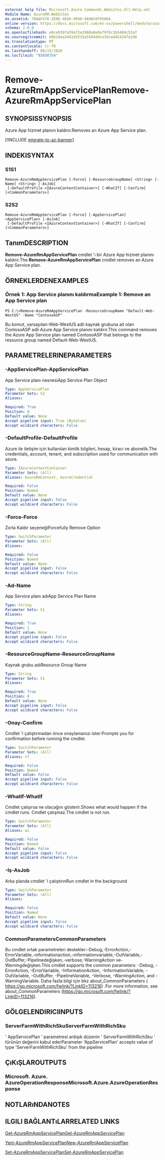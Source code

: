 ```yaml
---
external help file: Microsoft.Azure.Commands.Websites.dll-Help.xml
Module Name: AzureRM.WebSites
ms.assetid: 78AAF476-2E9E-4E60-9940-9A9AC6F9506A
online version: https://docs.microsoft.com/en-us/powershell/module/azurerm.websites/remove-azurermappserviceplan
schema: 2.0.0
ms.openlocfilehash: e8ce0397a59a72e2960a8e0af978c1b5484c53af
ms.sourcegitcommit: b9b2dea3441d1532a5564ddca3dced45424fe2d6
ms.translationtype: MT
ms.contentlocale: tr-TR
ms.lasthandoff: 08/15/2020
ms.locfileid: "93938754"
---
```

# <span data-ttu-id="d2183-101">Remove-AzureRmAppServicePlan</span><span class="sxs-lookup"><span data-stu-id="d2183-101">Remove-AzureRmAppServicePlan</span></span>

## <span data-ttu-id="d2183-102">SYNOPSIS</span><span class="sxs-lookup"><span data-stu-id="d2183-102">SYNOPSIS</span></span>
<span data-ttu-id="d2183-103">Azure App hizmet planını kaldırır.</span><span class="sxs-lookup"><span data-stu-id="d2183-103">Removes an Azure App Service plan.</span></span>

[!INCLUDE [migrate-to-az-banner](../../includes/migrate-to-az-banner.md)]

## <span data-ttu-id="d2183-104">INDEKI</span><span class="sxs-lookup"><span data-stu-id="d2183-104">SYNTAX</span></span>

### <span data-ttu-id="d2183-105">S1</span><span class="sxs-lookup"><span data-stu-id="d2183-105">S1</span></span>
```
Remove-AzureRmAppServicePlan [-Force] [-ResourceGroupName] <String> [-Name] <String> [-AsJob]
 [-DefaultProfile <IAzureContextContainer>] [-WhatIf] [-Confirm] [<CommonParameters>]
```

### <span data-ttu-id="d2183-106">S2</span><span class="sxs-lookup"><span data-stu-id="d2183-106">S2</span></span>
```
Remove-AzureRmAppServicePlan [-Force] [-AppServicePlan] <AppServicePlan> [-AsJob]
 [-DefaultProfile <IAzureContextContainer>] [-WhatIf] [-Confirm] [<CommonParameters>]
```

## <span data-ttu-id="d2183-107">Tanım</span><span class="sxs-lookup"><span data-stu-id="d2183-107">DESCRIPTION</span></span>
<span data-ttu-id="d2183-108">**Remove-AzureRmAppServicePlan** cmdlet 'ı bir Azure App hizmet planını kaldırır.</span><span class="sxs-lookup"><span data-stu-id="d2183-108">The **Remove-AzureRmAppServicePlan** cmdlet removes an Azure App Service plan.</span></span>

## <span data-ttu-id="d2183-109">ÖRNEKLERDEN</span><span class="sxs-lookup"><span data-stu-id="d2183-109">EXAMPLES</span></span>

### <span data-ttu-id="d2183-110">Örnek 1: App Service planını kaldırma</span><span class="sxs-lookup"><span data-stu-id="d2183-110">Example 1: Remove an App Service plan</span></span>
```
PS C:\>Remove-AzureRmAppServicePlan -ResourceGroupName "Default-Web-WestUS" -Name "ContosoASP"
```

<span data-ttu-id="d2183-111">Bu komut, varsayılan-Web-WestUS adlı kaynak grubuna ait olan ContosoASP adlı Azure App Service planını kaldırır.</span><span class="sxs-lookup"><span data-stu-id="d2183-111">This command removes the Azure App Service plan named ContosoASP that belongs to the resource group named Default-Web-WestUS.</span></span>

## <span data-ttu-id="d2183-112">PARAMETRELERINE</span><span class="sxs-lookup"><span data-stu-id="d2183-112">PARAMETERS</span></span>

### <span data-ttu-id="d2183-113">-AppServicePlan</span><span class="sxs-lookup"><span data-stu-id="d2183-113">-AppServicePlan</span></span>
<span data-ttu-id="d2183-114">App Service planı nesnesi</span><span class="sxs-lookup"><span data-stu-id="d2183-114">App Service Plan Object</span></span>

```yaml
Type: AppServicePlan
Parameter Sets: S2
Aliases: 

Required: True
Position: 0
Default value: None
Accept pipeline input: True (ByValue)
Accept wildcard characters: False
```

### <span data-ttu-id="d2183-115">-DefaultProfile</span><span class="sxs-lookup"><span data-stu-id="d2183-115">-DefaultProfile</span></span>
<span data-ttu-id="d2183-116">Azure ile iletişim için kullanılan kimlik bilgileri, hesap, kiracı ve abonelik.</span><span class="sxs-lookup"><span data-stu-id="d2183-116">The credentials, account, tenant, and subscription used for communication with azure.</span></span>

```yaml
Type: IAzureContextContainer
Parameter Sets: (All)
Aliases: AzureRmContext, AzureCredential

Required: False
Position: Named
Default value: None
Accept pipeline input: False
Accept wildcard characters: False
```

### <span data-ttu-id="d2183-117">-Force</span><span class="sxs-lookup"><span data-stu-id="d2183-117">-Force</span></span>
<span data-ttu-id="d2183-118">Zorla Kaldır seçeneği</span><span class="sxs-lookup"><span data-stu-id="d2183-118">Forcefully Remove Option</span></span>

```yaml
Type: SwitchParameter
Parameter Sets: (All)
Aliases: 

Required: False
Position: Named
Default value: None
Accept pipeline input: False
Accept wildcard characters: False
```

### <span data-ttu-id="d2183-119">-Ad</span><span class="sxs-lookup"><span data-stu-id="d2183-119">-Name</span></span>
<span data-ttu-id="d2183-120">App Service planı adı</span><span class="sxs-lookup"><span data-stu-id="d2183-120">App Service Plan Name</span></span>

```yaml
Type: String
Parameter Sets: S1
Aliases: 

Required: True
Position: 1
Default value: None
Accept pipeline input: False
Accept wildcard characters: False
```

### <span data-ttu-id="d2183-121">-ResourceGroupName</span><span class="sxs-lookup"><span data-stu-id="d2183-121">-ResourceGroupName</span></span>
<span data-ttu-id="d2183-122">Kaynak grubu adı</span><span class="sxs-lookup"><span data-stu-id="d2183-122">Resource Group Name</span></span>

```yaml
Type: String
Parameter Sets: S1
Aliases: 

Required: True
Position: 0
Default value: None
Accept pipeline input: False
Accept wildcard characters: False
```

### <span data-ttu-id="d2183-123">-Onay</span><span class="sxs-lookup"><span data-stu-id="d2183-123">-Confirm</span></span>
<span data-ttu-id="d2183-124">Cmdlet 'i çalıştırmadan önce onaylamanızı ister.</span><span class="sxs-lookup"><span data-stu-id="d2183-124">Prompts you for confirmation before running the cmdlet.</span></span>

```yaml
Type: SwitchParameter
Parameter Sets: (All)
Aliases: cf

Required: False
Position: Named
Default value: False
Accept pipeline input: False
Accept wildcard characters: False
```

### <span data-ttu-id="d2183-125">-WhatIf</span><span class="sxs-lookup"><span data-stu-id="d2183-125">-WhatIf</span></span>
<span data-ttu-id="d2183-126">Cmdlet çalışırsa ne olacağını gösterir.</span><span class="sxs-lookup"><span data-stu-id="d2183-126">Shows what would happen if the cmdlet runs.</span></span>
<span data-ttu-id="d2183-127">Cmdlet çalışmaz.</span><span class="sxs-lookup"><span data-stu-id="d2183-127">The cmdlet is not run.</span></span>

```yaml
Type: SwitchParameter
Parameter Sets: (All)
Aliases: wi

Required: False
Position: Named
Default value: False
Accept pipeline input: False
Accept wildcard characters: False
```

### <span data-ttu-id="d2183-128">-Iş</span><span class="sxs-lookup"><span data-stu-id="d2183-128">-AsJob</span></span>
<span data-ttu-id="d2183-129">Arka planda cmdlet 'i çalıştırın</span><span class="sxs-lookup"><span data-stu-id="d2183-129">Run cmdlet in the background</span></span>

```yaml
Type: SwitchParameter
Parameter Sets: (All)
Aliases: 

Required: False
Position: Named
Default value: None
Accept pipeline input: False
Accept wildcard characters: False
```

### <span data-ttu-id="d2183-130">CommonParameters</span><span class="sxs-lookup"><span data-stu-id="d2183-130">CommonParameters</span></span>
<span data-ttu-id="d2183-131">Bu cmdlet ortak parametreleri destekler:-Debug,-ErrorAction,-ErrorVariable,-ınformationaction,-ınformationvariable,-OutVariable,-OutBuffer,-Pipelinedeğişken,-verbose,-WarningAction ve-Warningdeğişken.</span><span class="sxs-lookup"><span data-stu-id="d2183-131">This cmdlet supports the common parameters: -Debug, -ErrorAction, -ErrorVariable, -InformationAction, -InformationVariable, -OutVariable, -OutBuffer, -PipelineVariable, -Verbose, -WarningAction, and -WarningVariable.</span></span> <span data-ttu-id="d2183-132">Daha fazla bilgi için bkz about_CommonParameters ( https://go.microsoft.com/fwlink/?LinkID=113216) .</span><span class="sxs-lookup"><span data-stu-id="d2183-132">For more information, see about_CommonParameters (https://go.microsoft.com/fwlink/?LinkID=113216).</span></span>

## <span data-ttu-id="d2183-133">GÖLGELENDIRICI</span><span class="sxs-lookup"><span data-stu-id="d2183-133">INPUTS</span></span>

### <span data-ttu-id="d2183-134">ServerFarmWithRichSku</span><span class="sxs-lookup"><span data-stu-id="d2183-134">ServerFarmWithRichSku</span></span>
<span data-ttu-id="d2183-135">' AppServicePlan ' parametresi ardışık düzenin ' ServerFarmWithRichSku ' türünün değerini kabul eder</span><span class="sxs-lookup"><span data-stu-id="d2183-135">Parameter 'AppServicePlan' accepts value of type 'ServerFarmWithRichSku' from the pipeline</span></span>

## <span data-ttu-id="d2183-136">ÇıKıŞLAR</span><span class="sxs-lookup"><span data-stu-id="d2183-136">OUTPUTS</span></span>

### <span data-ttu-id="d2183-137">Microsoft. Azure. AzureOperationResponse</span><span class="sxs-lookup"><span data-stu-id="d2183-137">Microsoft.Azure.AzureOperationResponse</span></span>

## <span data-ttu-id="d2183-138">NOTLARıNDA</span><span class="sxs-lookup"><span data-stu-id="d2183-138">NOTES</span></span>

## <span data-ttu-id="d2183-139">ILGILI BAĞLANTıLAR</span><span class="sxs-lookup"><span data-stu-id="d2183-139">RELATED LINKS</span></span>

[<span data-ttu-id="d2183-140">Get-AzureRmAppServicePlan</span><span class="sxs-lookup"><span data-stu-id="d2183-140">Get-AzureRmAppServicePlan</span></span>](./Get-AzureRmAppServicePlan.md)

[<span data-ttu-id="d2183-141">Yeni-AzureRmAppServicePlan</span><span class="sxs-lookup"><span data-stu-id="d2183-141">New-AzureRmAppServicePlan</span></span>](./New-AzureRmAppServicePlan.md)

[<span data-ttu-id="d2183-142">Set-AzureRmAppServicePlan</span><span class="sxs-lookup"><span data-stu-id="d2183-142">Set-AzureRmAppServicePlan</span></span>](./Set-AzureRmAppServicePlan.md)


